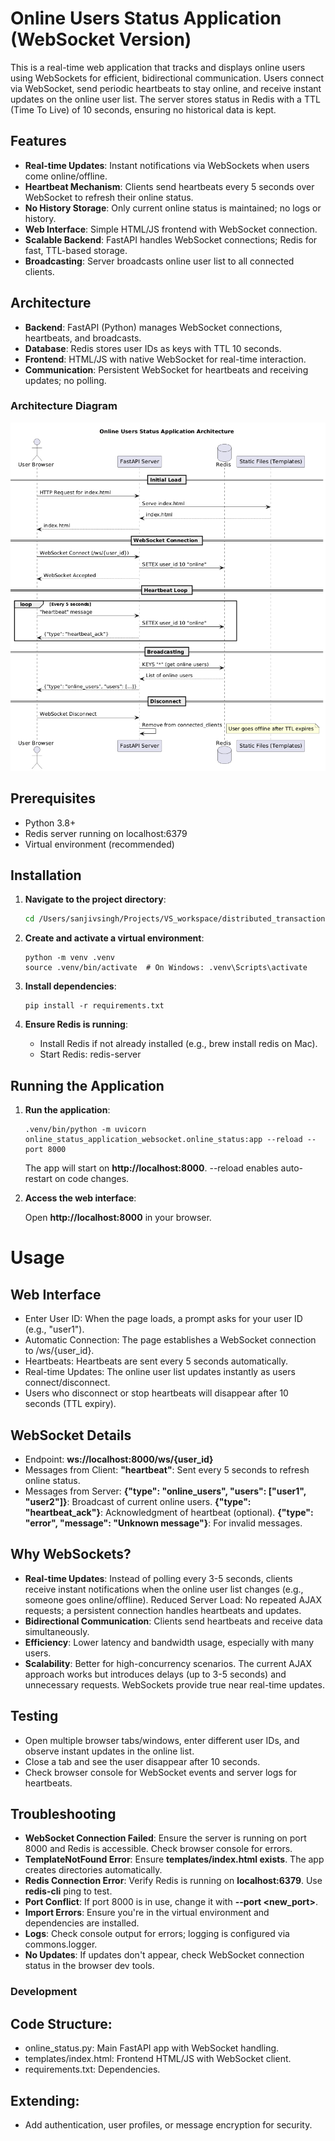 # Online Users Status Application (WebSocket Version)

This is a real-time web application that tracks and displays online users using WebSockets for efficient, bidirectional communication. Users connect via WebSocket, send periodic heartbeats to stay online, and receive instant updates on the online user list. The server stores status in Redis with a TTL (Time To Live) of 10 seconds, ensuring no historical data is kept.

## Features

- **Real-time Updates**: Instant notifications via WebSockets when users come online/offline.
- **Heartbeat Mechanism**: Clients send heartbeats every 5 seconds over WebSocket to refresh their online status.
- **No History Storage**: Only current online status is maintained; no logs or history.
- **Web Interface**: Simple HTML/JS frontend with WebSocket connection.
- **Scalable Backend**: FastAPI handles WebSocket connections; Redis for fast, TTL-based storage.
- **Broadcasting**: Server broadcasts online user list to all connected clients.

## Architecture

- **Backend**: FastAPI (Python) manages WebSocket connections, heartbeats, and broadcasts.
- **Database**: Redis stores user IDs as keys with TTL 10 seconds.
- **Frontend**: HTML/JS with native WebSocket for real-time interaction.
- **Communication**: Persistent WebSocket for heartbeats and receiving updates; no polling.

### Architecture Diagram

![Architecture Diagram](architecture.png)

## Prerequisites

- Python 3.8+
- Redis server running on localhost:6379
- Virtual environment (recommended)

## Installation

1. **Navigate to the project directory**:
   ```bash
   cd /Users/sanjivsingh/Projects/VS_workspace/distributed_transactions/online_status_application_websocket
    ```
2. **Create and activate a virtual environment**:
   ```
   python -m venv .venv
   source .venv/bin/activate  # On Windows: .venv\Scripts\activate
   ```

3. **Install dependencies**:
   ```
   pip install -r requirements.txt
   ```

4. **Ensure Redis is running**:
    - Install Redis if not already installed (e.g., brew install redis on Mac).
    - Start Redis: redis-server
    
## Running the Application
1. **Run the application**:
    ```
    .venv/bin/python -m uvicorn online_status_application_websocket.online_status:app --reload --port 8000
    ```
    The app will start on **http://localhost:8000**. 
    --reload enables auto-restart on code changes.

2. **Access the web interface**:

    Open **http://localhost:8000** in your browser.

# Usage

## Web Interface

-   Enter User ID: When the page loads, a prompt asks for your user ID (e.g., "user1").
-   Automatic Connection: The page establishes a WebSocket connection to /ws/{user_id}.
-   Heartbeats: Heartbeats are sent every 5 seconds automatically.
-   Real-time Updates: The online user list updates instantly as users connect/disconnect.
-   Users who disconnect or stop heartbeats will disappear after 10 seconds (TTL expiry).

## WebSocket Details
-   Endpoint: **ws://localhost:8000/ws/{user_id}**
-   Messages from Client:
    **"heartbeat"**: Sent every 5 seconds to refresh online status.
-   Messages from Server:
    **{"type": "online_users", "users": ["user1", "user2"]}**: Broadcast of current online users.
    **{"type": "heartbeat_ack"}**: Acknowledgment of heartbeat (optional).
    **{"type": "error", "message": "Unknown message"}**: For invalid messages.

## Why WebSockets?
-   **Real-time Updates**: Instead of polling every 3-5 seconds, clients receive instant notifications when the online user list changes (e.g., someone goes online/offline).
Reduced Server Load: No repeated AJAX requests; a persistent connection handles heartbeats and updates.
-   **Bidirectional Communication**: Clients send heartbeats and receive data simultaneously.
-   **Efficiency**: Lower latency and bandwidth usage, especially with many users.
-   **Scalability**: Better for high-concurrency scenarios.
The current AJAX approach works but introduces delays (up to 3-5 seconds) and unnecessary requests. WebSockets provide true near real-time updates.

## Testing
-   Open multiple browser tabs/windows, enter different user IDs, and observe instant updates in the online list.
-   Close a tab and see the user disappear after 10 seconds.
-   Check browser console for WebSocket events and server logs for heartbeats.

## Troubleshooting

-   **WebSocket Connection Failed**: Ensure the server is running on port 8000 and Redis is accessible. Check browser console for errors.
-   **TemplateNotFound Error**: Ensure **templates/index.html exists**. The app creates directories automatically.
-   **Redis Connection Error**: Verify Redis is running on **localhost:6379**. Use **redis-cli** ping to test.
-   **Port Conflict**: If port 8000 is in use, change it with **--port <new_port>**.
-   **Import Errors**: Ensure you're in the virtual environment and dependencies are installed.
-   **Logs**: Check console output for errors; logging is configured via commons.logger.
-   **No Updates**: If updates don't appear, check WebSocket connection status in the browser dev tools.




### Development
## Code Structure:
-   online_status.py: Main FastAPI app with WebSocket handling.
-   templates/index.html: Frontend HTML/JS with WebSocket client.
-   requirements.txt: Dependencies.

## Extending: 
-   Add authentication, user profiles, or message encryption for security.


